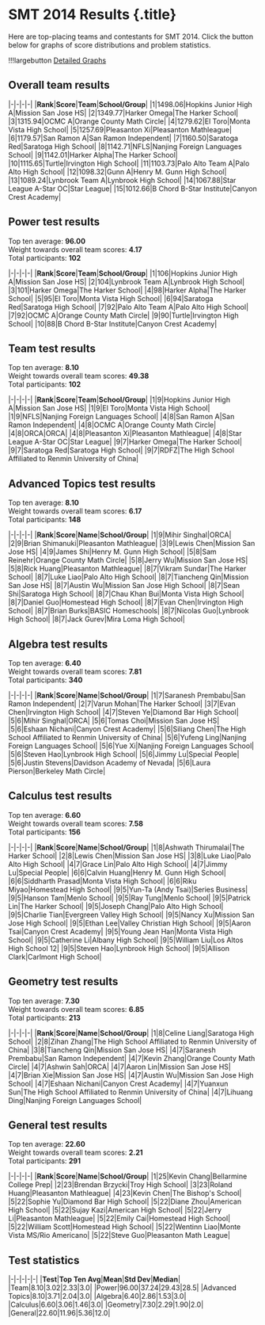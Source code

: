 # SMT 2014 Results {.title}

Here are top-placing teams and contestants for SMT 2014. Click the button below for graphs of score distributions and problem statistics.

!!!largebutton [Detailed Graphs](/smt/2014/graphs.html)

## Overall team results

|-|-|-|-|
|**Rank**|**Score**|**Team**|**School/Group**|
|1|1498.06|Hopkins Junior High A|Mission San Jose HS|
|2|1349.77|Harker Omega|The Harker School|
|3|1315.94|OCMC A|Orange County Math Circle|
|4|1279.62|El Toro|Monta Vista High School|
|5|1257.69|Pleasanton Xi|Pleasanton Mathleague|
|6|1179.57|San Ramon A|San Ramon Independent|
|7|1160.50|Saratoga Red|Saratoga High School|
|8|1142.71|NFLS|Nanjing Foreign Languages School|
|9|1142.01|Harker Alpha|The Harker School|
|10|1115.65|Turtle|Irvington High School|
|11|1103.73|Palo Alto Team A|Palo Alto High School|
|12|1098.32|Gunn A|Henry M. Gunn High School|
|13|1089.24|Lynbrook Team A|Lynbrook High School|
|14|1067.88|Star League A-Star OC|Star League|
|15|1012.66|B Chord B-Star Institute|Canyon Crest Academy|

## Power test results
Top ten average: **96.00**  
Weight towards overall team scores: **4.17**  
Total participants: **102**  

|-|-|-|-|
|**Rank**|**Score**|**Team**|**School/Group**|
|1|106|Hopkins Junior High A|Mission San Jose HS|
|2|104|Lynbrook Team A|Lynbrook High School|
|3|101|Harker Omega|The Harker School|
|4|98|Harker Alpha|The Harker School|
|5|95|El Toro|Monta Vista High School|
|6|94|Saratoga Red|Saratoga High School|
|7|92|Palo Alto Team A|Palo Alto High School|
|7|92|OCMC A|Orange County Math Circle|
|9|90|Turtle|Irvington High School|
|10|88|B Chord B-Star Institute|Canyon Crest Academy|

## Team test results
Top ten average: **8.10**  
Weight towards overall team scores: **49.38**  
Total participants: **102**  

|-|-|-|-|
|**Rank**|**Score**|**Team**|**School/Group**|
|1|9|Hopkins Junior High A|Mission San Jose HS|
|1|9|El Toro|Monta Vista High School|
|1|9|NFLS|Nanjing Foreign Languages School|
|4|8|San Ramon A|San Ramon Independent|
|4|8|OCMC A|Orange County Math Circle|
|4|8|ORCA|ORCA|
|4|8|Pleasanton Xi|Pleasanton Mathleague|
|4|8|Star League A-Star OC|Star League|
|9|7|Harker Omega|The Harker School|
|9|7|Saratoga Red|Saratoga High School|
|9|7|RDFZ|The High School Affiliated to Renmin University of China|

## Advanced Topics test results
Top ten average: **8.10**  
Weight towards overall team scores: **6.17**  
Total participants: **148**  

|-|-|-|-|
|**Rank**|**Score**|**Name**|**School/Group**|
|1|9|Mihir Singhal|ORCA|
|2|9|Brian Shimanuki|Pleasanton Mathleague|
|3|9|Lewis Chen|Mission San Jose HS|
|4|9|James Shi|Henry M. Gunn High School|
|5|8|Sam Reinehr|Orange County Math Circle|
|5|8|Jerry Wu|Mission San Jose HS|
|5|8|Rick Huang|Pleasanton Mathleague|
|8|7|Vikram Sundar|The Harker School|
|8|7|Luke Liao|Palo Alto High School|
|8|7|Tiancheng Qin|Mission San Jose HS|
|8|7|Austin Wu|Mission San Jose High School|
|8|7|Sean Shi|Saratoga High School|
|8|7|Chau Khan Bui|Monta Vista High School|
|8|7|Daniel Guo|Homestead High School|
|8|7|Evan Chen|Irvington High School|
|8|7|Brian Burks|BASIC Homeschools|
|8|7|Nicolas Guo|Lynbrook High School|
|8|7|Jack Gurev|Mira Loma High School|

## Algebra test results
Top ten average: **6.40**  
Weight towards overall team scores: **7.81**  
Total participants: **340**  

|-|-|-|-|
|**Rank**|**Score**|**Name**|**School/Group**|
|1|7|Saranesh Prembabu|San Ramon Independent|
|2|7|Varun Mohan|The Harker School|
|3|7|Evan Chen|Irvington High School|
|4|7|Steven Ye|Diamond Bar High School|
|5|6|Mihir Singhal|ORCA|
|5|6|Tomas Choi|Mission San Jose HS|
|5|6|Eshaan Nichani|Canyon Crest Academy|
|5|6|Siliang Chen|The High School Affiliated to Renmin University of China|
|5|6|Yufeng Ling|Nanjing Foreign Languages School|
|5|6|Yue Xi|Nanjing Foreign Languages School|
|5|6|Steven Hao|Lynbrook High School|
|5|6|Jimmy Lu|Special People|
|5|6|Justin Stevens|Davidson Academy of Nevada|
|5|6|Laura Pierson|Berkeley Math Circle|

## Calculus test results
Top ten average: **6.60**  
Weight towards overall team scores: **7.58**  
Total participants: **156**  

|-|-|-|-|
|**Rank**|**Score**|**Name**|**School/Group**|
|1|8|Ashwath Thirumalai|The Harker School|
|2|8|Lewis Chen|Mission San Jose HS|
|3|8|Luke Liao|Palo Alto High School|
|4|7|Grace Lin|Palo Alto High School|
|4|7|Jimmy Lu|Special People|
|6|6|Calvin Huang|Henry M. Gunn High School|
|6|6|Siddharth Prasad|Monta Vista High School|
|6|6|Riku Miyao|Homestead High School|
|9|5|Yun-Ta (Andy Tsai)|Series Business|
|9|5|Hanson Tam|Menlo School|
|9|5|Ray Tung|Menlo School|
|9|5|Patrick Lin|The Harker School|
|9|5|Joseph Chang|Palo Alto High School|
|9|5|Charlie Tian|Evergreen Valley High School|
|9|5|Nancy Xu|Mission San Jose High School|
|9|5|Ethan Lee|Valley Christian High School|
|9|5|Aaron Tsai|Canyon Crest Academy|
|9|5|Young Jean Han|Monta Vista High School|
|9|5|Catherine Li|Albany High School|
|9|5|William Liu|Los Altos High School 12|
|9|5|Steven Hao|Lynbrook High School|
|9|5|Allison Clark|Carlmont High School|

## Geometry test results
Top ten average: **7.30**  
Weight towards overall team scores: **6.85**  
Total participants: **213**  

|-|-|-|-|
|**Rank**|**Score**|**Name**|**School/Group**|
|1|8|Celine Liang|Saratoga High School|
|2|8|Zihan Zhang|The High School Affiliated to Renmin University of China|
|3|8|Tiancheng Qin|Mission San Jose HS|
|4|7|Saranesh Prembabu|San Ramon Independent|
|4|7|Kevin Zhang|Orange County Math Circle|
|4|7|Ashwin Sah|ORCA|
|4|7|Aaron Lin|Mission San Jose HS|
|4|7|Brian Xie|Mission San Jose HS|
|4|7|Austin Wu|Mission San Jose High School|
|4|7|Eshaan Nichani|Canyon Crest Academy|
|4|7|Yuanxun Sun|The High School Affiliated to Renmin University of China|
|4|7|Lihuang Ding|Nanjing Foreign Languages School|

## General test results
Top ten average: **22.60**  
Weight towards overall team scores: **2.21**  
Total participants: **291**  

|-|-|-|-|
|**Rank**|**Score**|**Name**|**School/Group**|
|1|25|Kevin Chang|Bellarmine College Prep|
|2|23|Brendan Brzycki|Troy High School|
|3|23|Roland Huang|Pleasanton Mathleague|
|4|23|Kevin Chen|The Bishop's School|
|5|22|Sophie Yu|Diamond Bar High School|
|5|22|Diane Zhou|American High School|
|5|22|Sujay Kazi|American High School|
|5|22|Jerry Li|Pleasanton Mathleague|
|5|22|Emily Cai|Homestead High School|
|5|22|William Scott|Homestead High School|
|5|22|Wentinn Liao|Monte Vista MS/Rio Americano|
|5|22|Steve Guo|Pleasanton Math League|

## Test statistics

|-|-|-|-|-|
|**Test**|**Top Ten Avg**|**Mean**|**Std Dev**|**Median**|
|Team|8.10|3.02|2.33|3.0|
|Power|96.00|37.24|29.43|28.5|
|Advanced Topics|8.10|3.71|2.04|3.0|
|Algebra|6.40|2.86|1.53|3.0|
|Calculus|6.60|3.06|1.46|3.0|
|Geometry|7.30|2.29|1.90|2.0|
|General|22.60|11.96|5.36|12.0|

